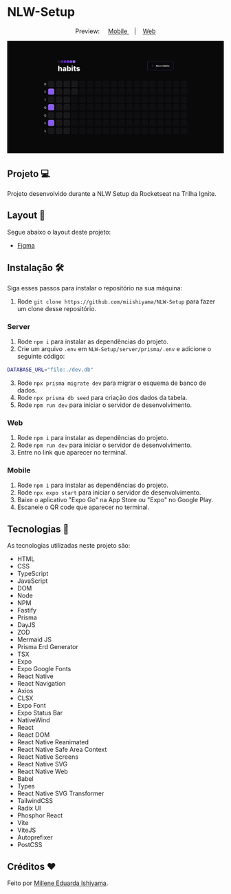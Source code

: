 # NLW-Setup

<p align="center">
  Preview:
    &nbsp;&nbsp;&nbsp;
  <a href="./preview/Mobile">
    Mobile
  </a>
    &nbsp;&nbsp;&nbsp;|&nbsp;&nbsp;&nbsp;
  <a href="./preview/Web">
    Web
  </a>
</p>

![preview](./preview/Web/NLW-Setup.png)

## Projeto 💻
Projeto desenvolvido durante a NLW Setup da Rocketseat na Trilha Ignite.

## Layout 🔖
Segue abaixo o layout deste projeto:
- [Figma](https://www.figma.com/file/zeRR5lW6wiCFV5b8OK9HVb/Habits-(i)-(Community)?t=NasLwTkifj35CFtz-6)

## Instalação 🛠
Siga esses passos para instalar o repositório na sua máquina:
1. Rode `git clone https://github.com/miishiyama/NLW-Setup` para fazer um clone desse repositório.

### Server
1. Rode `npm i` para instalar as dependências do projeto.
2. Crie um arquivo `.env` em `NLW-Setup/server/prisma/.env` e adicione o seguinte código:

```bash
DATABASE_URL="file:./dev.db"
```

3. Rode `npx prisma migrate dev` para migrar o esquema de banco de dados.
4. Rode `npx prisma db seed` para criação dos dados da tabela.
5. Rode `npm run dev` para iniciar o servidor de desenvolvimento.

### Web
1. Rode `npm i` para instalar as dependências do projeto.
2. Rode `npm run dev` para iniciar o servidor de desenvolvimento.
3. Entre no link que aparecer no terminal.

### Mobile
1. Rode `npm i` para instalar as dependências do projeto.
2. Rode `npx expo start` para iniciar o servidor de desenvolvimento.
3. Baixe o aplicativo "Expo Go" na App Store ou "Expo" no Google Play.
4. Escaneie o QR code que aparecer no terminal.

## Tecnologias 🚀
As tecnologias utilizadas neste projeto são:
- HTML
- CSS
- TypeScript
- JavaScript
- DOM
- Node
- NPM
- Fastify
- Prisma
- DayJS
- ZOD
- Mermaid JS
- Prisma Erd Generator
- TSX
- Expo
- Expo Google Fonts
- React Native
- React Navigation
- Axios
- CLSX
- Expo Font
- Expo Status Bar
- NativeWind
- React
- React DOM
- React Native Reanimated
- React Native Safe Area Context
- React Native Screens
- React Native SVG
- React Native Web
- Babel
- Types
- React Native SVG Transformer
- TailwindCSS
- Radix UI
- Phosphor React
- Vite
- ViteJS
- Autoprefixer
- PostCSS

## Créditos ❤️
Feito por [Millene Eduarda Ishiyama](https://github.com/miishiyama/).
